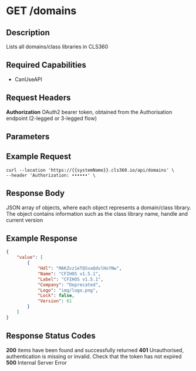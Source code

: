 # GET /domains

## Description
Lists all domains/class libraries in CLS360

## Required Capabilities
* CanUseAPI

## Request Headers

**Authorization** OAuth2 bearer token, obtained from the Authorisation endpoint (2-legged or 3-legged flow)

## Parameters



## Example Request
```
curl --location 'https://{{systemName}}.cls360.io/api/domains' \
--header 'Authorization: ••••••' \
```

## Response Body
JSON array of objects, where each object represents a domain/class library. The object contains information such as the class library name, handle and current version

## Example Response
```JSON
{
    "value": [
        {
            "Hdl": "MAKZvz1eTQSvaQdvlHsYNw",
            "Name": "CFIHOS v1.5.1",
            "Label": "CFIHOS v1.5.1",
            "Company": "Deprecated",
            "Logo": "img/logo.png",
            "Lock": false,
            "Version": 61
        }
    ]
}
```

## Response Status Codes
**200** items have been found and successfully returned
**401** Unauthorised, authentication is missing or invalid. Check that the token has not expired
**500** Internal Server Error


